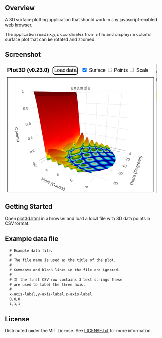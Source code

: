 ## Overview

A 3D surface plotting application that should work in any javascript-enabled web browser.

The application reads x,y,z coordinates from a file and displays a colorful surface plot that can be rotated and zoomed.

## Screenshot

![Screenshot1](screenshots/Screenshot1.png)

## Getting Started

Open [plot3d.html](plot3d.html) in a browser and load a local file with 3D data points in CSV format.

## Example data file

      # Example data file.
      #
      # The file name is used as the title of the plot.
      #
      # Comments and blank lines in the file are ignored.
      #
      # If the first CSV row contains 3 text strings these
      # are used to label the three axis.
      #
      x-axis-label,y-axis-label,z-axis-label
      0,0,0
      1,1,1

## License

Distributed under the MIT License. See [LICENSE.txt](LICENSE.txt) for more information.
